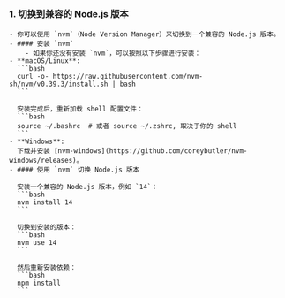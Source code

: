 ### 1. 切换到兼容的 Node.js 版本
	- 你可以使用 `nvm`（Node Version Manager）来切换到一个兼容的 Node.js 版本。
	- #### 安装 `nvm`
		- 如果你还没有安装 `nvm`，可以按照以下步骤进行安装：
	- **macOS/Linux**:
	  ```bash
	  curl -o- https://raw.githubusercontent.com/nvm-sh/nvm/v0.39.3/install.sh | bash
	  ```
	  
	  安装完成后，重新加载 shell 配置文件：
	  ```bash
	  source ~/.bashrc  # 或者 source ~/.zshrc, 取决于你的 shell
	  ```
	- **Windows**:
	  下载并安装 [nvm-windows](https://github.com/coreybutler/nvm-windows/releases)。
	- #### 使用 `nvm` 切换 Node.js 版本
	  
	  安装一个兼容的 Node.js 版本，例如 `14`：
	  ```bash
	  nvm install 14
	  ```
	  
	  切换到安装的版本：
	  ```bash
	  nvm use 14
	  ```
	  
	  然后重新安装依赖：
	  ```bash
	  npm install
	  ```